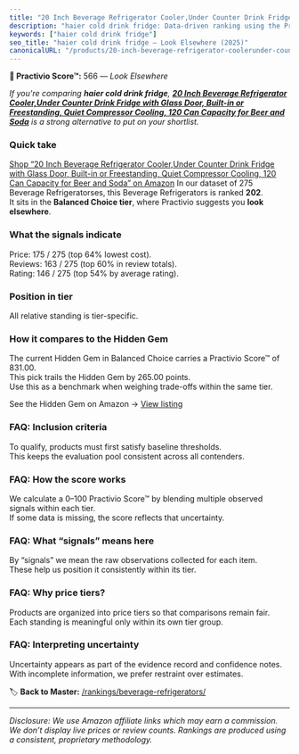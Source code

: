 ```yaml
---
title: "20 Inch Beverage Refrigerator Cooler,Under Counter Drink Fridge with Glass Door, Built-in or Freestanding, Quiet Compressor Cooling, 120 Can Capacity for Beer and Soda"
description: "haier cold drink fridge: Data-driven ranking using the Practivio Score™. Positioned by quality, value, demand, findability, momentum."
keywords: ["haier cold drink fridge"]
seo_title: "haier cold drink fridge — Look Elsewhere (2025)"
canonicalURL: "/products/20-inch-beverage-refrigerator-coolerunder-counter-drink-fridge-with-glass-door-built-in-or-freestanding-quiet-compressor-cooling-120-can-capacity-for-beer-and-soda-B0DYJ4ZQDT/"
---
```


**🚫 Practivio Score™:** 566 — _Look Elsewhere_


*If you're comparing **haier cold drink fridge**, **[20 Inch Beverage Refrigerator Cooler,Under Counter Drink Fridge with Glass Door, Built-in or Freestanding, Quiet Compressor Cooling, 120 Can Capacity for Beer and Soda](https://www.amazon.com/dp/B0DYJ4ZQDT?tag=practivio-20)** is a strong alternative to put on your shortlist.*
### Quick take
[Shop “20 Inch Beverage Refrigerator Cooler,Under Counter Drink Fridge with Glass Door, Built-in or Freestanding, Quiet Compressor Cooling, 120 Can Capacity for Beer and Soda” on Amazon](https://www.amazon.com/dp/B0DYJ4ZQDT?tag=practivio-20)
In our dataset of 275 Beverage Refrigeratorses, this Beverage Refrigerators is ranked **202**.  
It sits in the **Balanced Choice tier**, where Practivio suggests you **look elsewhere**.

### What the signals indicate
Price: 175 / 275 (top 64% lowest cost).  
Reviews: 163 / 275 (top 60% in review totals).  
Rating: 146 / 275 (top 54% by average rating).  

### Position in tier
All relative standing is tier-specific.

### How it compares to the Hidden Gem
The current Hidden Gem in Balanced Choice carries a Practivio Score™ of 831.00.  
This pick trails the Hidden Gem by 265.00 points.  
Use this as a benchmark when weighing trade-offs within the same tier.  

See the Hidden Gem on Amazon → [View listing](https://www.amazon.com/dp/B0786TJC33?tag=practivio-20)

### FAQ: Inclusion criteria
To qualify, products must first satisfy baseline thresholds.  
This keeps the evaluation pool consistent across all contenders.

### FAQ: How the score works
We calculate a 0–100 Practivio Score™ by blending multiple observed signals within each tier.  
If some data is missing, the score reflects that uncertainty.

### FAQ: What “signals” means here
By “signals” we mean the raw observations collected for each item.  
These help us position it consistently within its tier.

### FAQ: Why price tiers?
Products are organized into price tiers so that comparisons remain fair.  
Each standing is meaningful only within its own tier group.

### FAQ: Interpreting uncertainty
Uncertainty appears as part of the evidence record and confidence notes.  
With incomplete information, we prefer restraint over estimates.


🏷️ **Back to Master:** [/rankings/beverage-refrigerators/](/rankings/beverage-refrigerators/)

---
_Disclosure: We use Amazon affiliate links which may earn a commission. We don’t display live prices or review counts. Rankings are produced using a consistent, proprietary methodology._
